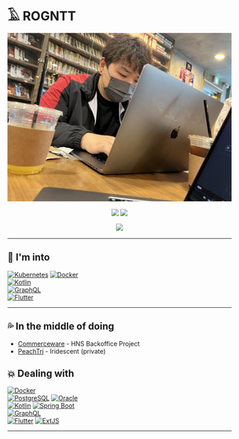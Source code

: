# 𓄿 ROGNTT
<p align="center">
  <img src="./images/profile01.jpg" />
</p>

<p align="center">
  <img src="https://github-readme-stats.vercel.app/api?username=rogueentity&show_icons=true&theme=codeSTACKr" />
  <img src="https://github-readme-stats.vercel.app/api/top-langs/?username=rogueentity&langs_count=10&layout=compact&theme=codeSTACKr" />
</p>

<p align="center">
  <a href="https://rogueentity.github.io/">
    <img src="https://img.shields.io/badge/Rogue%20Dev-222222?style=for-the-badge&logo=GitHub&logoColor=white" height="50" />
  </a>
</p>

---

## 👀 I'm into
[![Kubernetes](https://img.shields.io/badge/Kubernetes-3069de?style=for-the-badge&logo=Kubernetes&logoColor=white)](https://kubernetes.io/)
[![Docker](https://img.shields.io/badge/Docker-2496ED?style=for-the-badge&logo=Docker&logoColor=white)](https://www.docker.com/)  
[![Kotlin](https://img.shields.io/badge/Kotlin-7F52FF?style=for-the-badge&logo=Kotlin&logoColor=white)](https://kotlinlang.org/)  
[![GraphQL](https://img.shields.io/badge/GraphQL-E10098?style=for-the-badge&logo=GraphQL&logoColor=white)](https://graphql.org/)  
[![Flutter](https://img.shields.io/badge/Flutter-02569B?style=for-the-badge&logo=Flutter&logoColor=white)](https://flutter.dev/)

---

## 💦 In the middle of doing
- [Commerceware](http://www.commerceware.co.kr/index) - HNS Backoffice Project
- [PeachTri](https://github.com/PeachTri) - Iridescent (private)

## 💥 Dealing with
[![Docker](https://img.shields.io/badge/Docker-2496ED?style=for-the-badge&logo=Docker&logoColor=white)](https://www.docker.com/)  
[![PostgreSQL](https://img.shields.io/badge/PostgreSQL-4169E1?style=for-the-badge&logo=PostgreSQL&logoColor=white)](https://www.postgresql.org/)
[![Oracle](https://img.shields.io/badge/Oracle-F80000?style=for-the-badge&logo=Oracle&logoColor=white)](https://www.oracle.com/database/)  
[![Kotlin](https://img.shields.io/badge/Kotlin-7F52FF?style=for-the-badge&logo=Kotlin&logoColor=white)](https://kotlinlang.org/)
[![Spring Boot](https://img.shields.io/badge/Spring%20Boot-6DB33F?style=for-the-badge&logo=Spring%20Boot&logoColor=white)](https://spring.io/projects/spring-boot)  
[![GraphQL](https://img.shields.io/badge/GraphQL-E10098?style=for-the-badge&logo=GraphQL&logoColor=white)](https://graphql.org/)  
[![Flutter](https://img.shields.io/badge/Flutter-02569B?style=for-the-badge&logo=Flutter&logoColor=white)](https://flutter.dev/)
[![ExtJS](https://img.shields.io/badge/ExtJS-86BC40?style=for-the-badge&logo=Sencha&logoColor=white)](https://www.sencha.com/products/extjs/)

---

